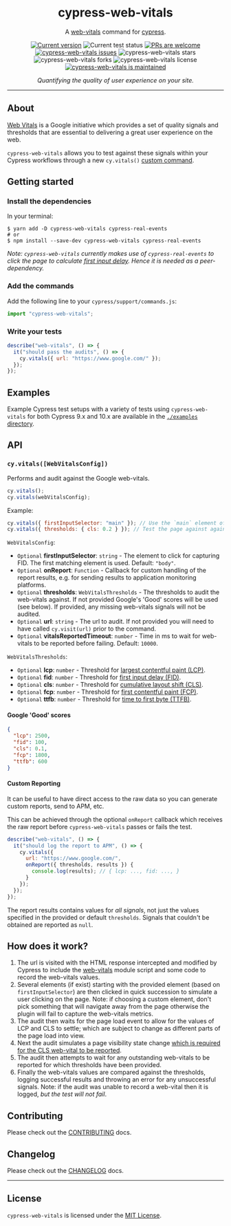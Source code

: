 <p align="center">
  <h1 align="center">cypress-web-vitals</h1>
</p>
<p align="center">
A <a href="https://github.com/GoogleChrome/web-vitals">web-vitals</a> command for <a href="https://github.com/cypress-io/cypress">cypress</a>.
</p>
<p align="center">
   <a href="https://github.com/cmorten/cypress-web-vitals/tags/"><img src="https://img.shields.io/github/tag/cmorten/cypress-web-vitals" alt="Current version" /></a>
   <img src="https://github.com/cmorten/cypress-web-vitals/workflows/Test/badge.svg" alt="Current test status" />
   <a href="http://makeapullrequest.com"><img src="https://img.shields.io/badge/PRs-welcome-brightgreen.svg" alt="PRs are welcome" /></a>
   <a href="https://github.com/cmorten/cypress-web-vitals/issues/"><img src="https://img.shields.io/github/issues/cmorten/cypress-web-vitals" alt="cypress-web-vitals issues" /></a>
   <img src="https://img.shields.io/github/stars/cmorten/cypress-web-vitals" alt="cypress-web-vitals stars" />
   <img src="https://img.shields.io/github/forks/cmorten/cypress-web-vitals" alt="cypress-web-vitals forks" />
   <img src="https://img.shields.io/github/license/cmorten/cypress-web-vitals" alt="cypress-web-vitals license" />
   <a href="https://GitHub.com/cmorten/cypress-web-vitals/graphs/commit-activity"><img src="https://img.shields.io/badge/Maintained%3F-yes-green.svg" alt="cypress-web-vitals is maintained" /></a>
</p>
<p align="center">
  <i>Quantifying the quality of user experience on your site.</i>
</p>

---

## About

[Web Vitals](https://web.dev/vitals/) is a Google initiative which provides a set of quality signals and thresholds that are essential to delivering a great user experience on the web.

`cypress-web-vitals` allows you to test against these signals within your Cypress workflows through a new `cy.vitals()` [custom command](https://docs.cypress.io/api/cypress-api/custom-commands).

## Getting started

### Install the dependencies

In your terminal:

```console
$ yarn add -D cypress-web-vitals cypress-real-events
# or
$ npm install --save-dev cypress-web-vitals cypress-real-events
```

_Note: `cypress-web-vitals` currently makes use of `cypress-real-events` to click the page to calculate [first input delay](https://web.dev/fid/). Hence it is needed as a peer-dependency._

### Add the commands

Add the following line to your `cypress/support/commands.js`:

```js
import "cypress-web-vitals";
```

### Write your tests

```js
describe("web-vitals", () => {
  it("should pass the audits", () => {
    cy.vitals({ url: "https://www.google.com/" });
  });
});
```

## Examples

Example Cypress test setups with a variety of tests using `cypress-web-vitals` for both Cypress 9.x and 10.x are available in the [`./examples` directory](./examples).

## API

### `cy.vitals([WebVitalsConfig])`

Performs and audit against the Google web-vitals.

```js
cy.vitals();
cy.vitals(webVitalsConfig);
```

Example:

```js
cy.vitals({ firstInputSelector: "main" }); // Use the `main` element of the page for clicking to capture the FID.
cy.vitals({ thresholds: { cls: 0.2 } }); // Test the page against against a CLS threshold of 0.2.
```

`WebVitalsConfig`:

- `Optional` **firstInputSelector**: `string` - The element to click for capturing FID. The first matching element is used. Default: `"body"`.
- `Optional` **onReport**: `Function` - Callback for custom handling of the report results, e.g. for sending results to application monitoring platforms.
- `Optional` **thresholds**: `WebVitalsThresholds` - The thresholds to audit the web-vitals against. If not provided Google's 'Good' scores will be used (see below). If provided, any missing web-vitals signals will not be audited.
- `Optional` **url**: `string` - The url to audit. If not provided you will need to have called `cy.visit(url)` prior to the command.
- `Optional` **vitalsReportedTimeout**: `number` - Time in ms to wait for web-vitals to be reported before failing. Default: `10000`.

`WebVitalsThresholds`:

- `Optional` **lcp**: `number` - Threshold for [largest contentful paint (LCP)](https://web.dev/lcp/).
- `Optional` **fid**: `number` - Threshold for [first input delay (FID)](https://web.dev/fid/).
- `Optional` **cls**: `number` - Threshold for [cumulative layout shift (CLS)](https://web.dev/cls/).
- `Optional` **fcp**: `number` - Threshold for [first contentful paint (FCP)](https://web.dev/fcp/).
- `Optional` **ttfb**: `number` - Threshold for [time to first byte (TTFB)](https://web.dev/time-to-first-byte/).

#### Google 'Good' scores

```json
{
  "lcp": 2500,
  "fid": 100,
  "cls": 0.1,
  "fcp": 1800,
  "ttfb": 600
}
```

#### Custom Reporting

It can be useful to have direct access to the raw data so you can generate custom reports, send to APM, etc.

This can be achieved through the optional `onReport` callback which receives the raw report before `cypress-web-vitals` passes or fails the test.

```js
describe("web-vitals", () => {
  it("should log the report to APM", () => {
    cy.vitals({
      url: "https://www.google.com/",
      onReport({ thresholds, results }) {
        console.log(results); // { lcp: ..., fid: ..., }
      }
    });
  });
});
```

The report results contains values for _all signals_, not just the values specified in the provided or default `thresholds`. Signals that couldn't be obtained are reported as `null`.

## How does it work?

1. The url is visited with the HTML response intercepted and modified by Cypress to include the [web-vitals](https://github.com/GoogleChrome/web-vitals#from-a-cdn) module script and some code to record the web-vitals values.
1. Several elements (if exist) starting with the provided element (based on `firstInputSelector`) are then clicked in quick succession to simulate a user clicking on the page. Note: if choosing a custom element, don't pick something that will navigate away from the page otherwise the plugin will fail to capture the web-vitals metrics.
1. The audit then waits for the page load event to allow for the values of LCP and CLS to settle; which are subject to change as different parts of the page load into view.
1. Next the audit simulates a page visibility state change [which is required for the CLS web-vital to be reported](https://www.npmjs.com/package/web-vitals#basic-usage).
1. The audit then attempts to wait for any outstanding web-vitals to be reported for which thresholds have been provided.
1. Finally the web-vitals values are compared against the thresholds, logging successful results and throwing an error for any unsuccessful signals. Note: if the audit was unable to record a web-vital then it is logged, _but the test will not fail_.

## Contributing

Please check out the [CONTRIBUTING](./docs/CONTRIBUTING.md) docs.

## Changelog

Please check out the [CHANGELOG](./docs/CHANGELOG.md) docs.

---

## License

`cypress-web-vitals` is licensed under the [MIT License](./LICENSE.md).
